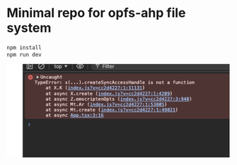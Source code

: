 # Minimal repo for opfs-ahp file system


```
npm install
npm run dev
```


![Screenshot](image.png)

